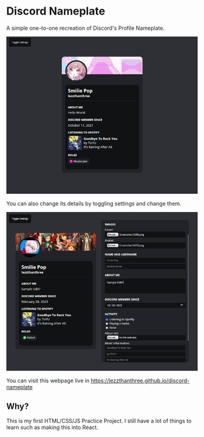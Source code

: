 # Discord Nameplate

A simple one-to-one recreation of Discord's Profile Nameplate.

![](./img/preview.png)

You can also change its details by toggling settings and change them.

![](./img/preview2.png)

You can visit this webpage live in https://lezzthanthree.github.io/discord-nameplate

## Why?
This is my first HTML/CSS/JS Practice Project. I still have a lot of things to learn such as making this into React.



